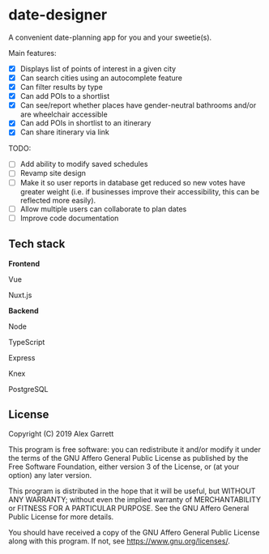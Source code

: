 # date-designer

A convenient date-planning app for you and your sweetie(s).

Main features:
- [x] Displays list of points of interest in a given city
- [x] Can search cities using an autocomplete feature
- [x] Can filter results by type
- [x] Can add POIs to a shortlist
- [x] Can see/report whether places have gender-neutral bathrooms and/or are wheelchair accessible
- [x] Can add POIs in shortlist to an itinerary
- [x] Can share itinerary via link

TODO:
- [ ] Add ability to modify saved schedules
- [ ] Revamp site design
- [ ] Make it so user reports in database get reduced so new votes have greater weight
(i.e. if businesses improve their accessibility, this can be reflected more easily).
- [ ] Allow multiple users can collaborate to plan dates
- [ ] Improve code documentation

## Tech stack
**Frontend**

Vue

Nuxt.js

**Backend**

Node

TypeScript

Express

Knex

PostgreSQL

## License
Copyright (C) 2019  Alex Garrett

This program is free software: you can redistribute it and/or modify
it under the terms of the GNU Affero General Public License as
published by the Free Software Foundation, either version 3 of the
License, or (at your option) any later version.

This program is distributed in the hope that it will be useful,
but WITHOUT ANY WARRANTY; without even the implied warranty of
MERCHANTABILITY or FITNESS FOR A PARTICULAR PURPOSE.  See the
GNU Affero General Public License for more details.

You should have received a copy of the GNU Affero General Public License
along with this program.  If not, see <https://www.gnu.org/licenses/>.
